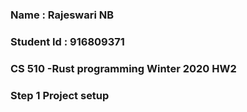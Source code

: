 ### Name : Rajeswari NB
### Student Id : 916809371
### CS 510 -Rust programming Winter 2020 HW2
### Step 1 Project setup

